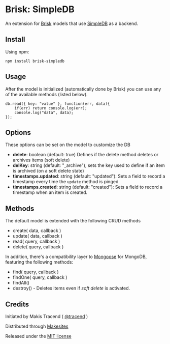 # Brisk: SimpleDB

An extension for [Brisk](http://github.com/makesites/brisk) models that use [SimpleDB](https://aws.amazon.com/simpledb/) as a backend.


## Install

Using npm:
```
npm install brisk-simpledb
```

## Usage

After the model is initialized (automatically done by Brisk) you can use any of the available methods (listed below).

```
db.read({ key: "value" }, function(err, data){
	if(err) return console.log(err);
	console.log("data", data);
});
```


## Options

These options can be set on the model to customize the DB

* **delete**: boolean (default: true) Defines if the delete method deletes or archives items (soft delete)
* **delKey**: string (default: "_archive"), sets the key used to define if an item is archived (on a soft delete state)
* **timestamps.updated**: string (default: "updated"): Sets a field to record a timestamp every time the ```update``` method is pinged
* **timestamps.created**: string (default: "created"): Sets a field to record a timestamp when an item is created.


## Methods

The default model is extended with the following CRUD methods

* create( data, callback )
* update( data, callback )
* read( query, callback )
* delete( query, callback )

In addition, there's a compatibility layer to [Mongoose](http://mongoosejs.com/) for MongoDB, featuring the following methods:

* find( query, callback )
* findOne( query, callback )
* findAll()
* destroy() - Deletes items even if _soft delete_ is activated.


## Credits

Initiated by Makis Tracend ( [@tracend](http://github.com/tracend) )

Distributed through [Makesites](http://makesites.org)

Released under the [MIT license](http://makesites.org/licenses/MIT)
